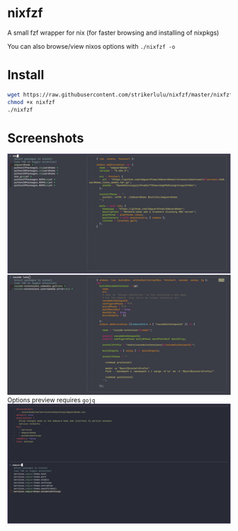# nixfzf

A small fzf wrapper for nix (for faster browsing and installing of nixpkgs)

You can also browse/view nixos options with `./nixfzf -o`

# Install

```sh
wget https://raw.githubusercontent.com/strikerlulu/nixfzf/master/nixfzf
chmod +x nixfzf
./nixfzf
```

# Screenshots

![AdguardHome](./shots/1.png?raw=true)
![Vscode extensions](./shots/2.png?raw=true)
Options preview requires `gojq`
![AdguardHome Options](./shots/3.png?raw=true)
